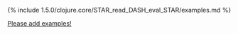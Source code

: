 {% include 1.5.0/clojure.core/STAR_read_DASH_eval_STAR/examples.md %}

[Please add examples!](https://github.com/arrdem/grimoire/edit/master/_includes/1.6.0/clojure.core/STAR_read_DASH_eval_STAR/examples.md)
